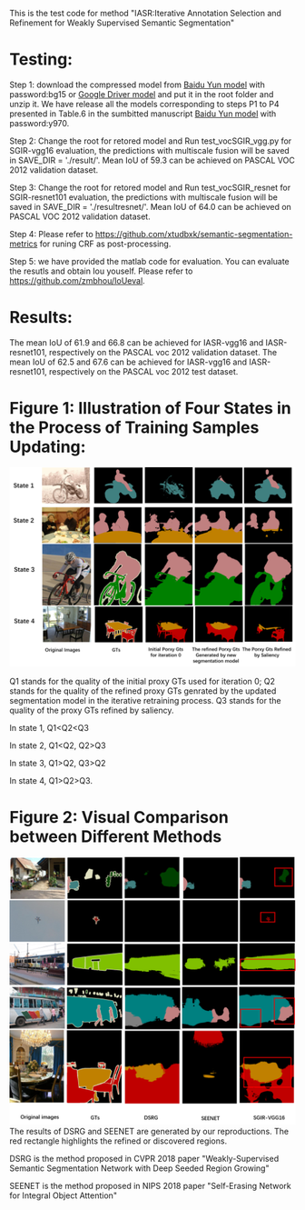 
This is the test code for method "IASR:Iterative Annotation Selection and Refinement for Weakly Supervised
Semantic Segmentation"

Testing:
====
Step 1: download the compressed model from [Baidu Yun model](https://pan.baidu.com/s/1DEyToD1iLLfCDa-cIQS4gQ) with password:bg15 or [Google Driver model](https://drive.google.com/file/d/1zAzeztLJIPLvVKt2sKgfoued6tXgFCwC/view?usp=sharing)
and put it in the root folder and unzip it. We have release all the models corresponding to steps P1 to P4 presented in Table.6 in the sumbitted manuscript [Baidu Yun model](https://pan.baidu.com/s/1KFZd-AWMf0-FsW6SLaDP4g) with password:y970.

Step 2: Change the root for retored model and Run test_vocSGIR_vgg.py for SGIR-vgg16 evaluation, the predictions with multiscale fusion will be saved in SAVE_DIR = './result/'. Mean IoU of 59.3 can be achieved on PASCAL VOC 2012 validation dataset.

Step 3: Change the root for retored model and Run test_vocSGIR_resnet for SGIR-resnet101 evaluation, the predictions with multiscale fusion will be saved in SAVE_DIR = './resultresnet/'. Mean IoU of 64.0 can be achieved on PASCAL VOC 2012 validation dataset.

Step 4:  Please refer to https://github.com/xtudbxk/semantic-segmentation-metrics for runing CRF as post-processing. 

Step 5: we have provided the matlab code for evaluation. You can evaluate the resutls and obtain Iou youself. Please refer to https://github.com/zmbhou/IoUeval.

Results: 
====
The mean IoU of 61.9 and 66.8 can be achieved for IASR-vgg16 and IASR-resnet101, respectively on the PASCAL voc 2012 validation dataset. The mean IoU of 62.5 and 67.6 can be achieved for IASR-vgg16 and IASR-resnet101, respectively on the PASCAL voc 2012 test dataset. 

Figure 1: Illustration of Four States in the Process of Training Samples Updating:
====
![image](https://github.com/zmbhou/SGIR/blob/master/picture/iterativeGTs.png)

Q1 stands for the quality of the initial proxy GTs used for iteration 0;
Q2 stands for the quality of the refined proxy GTs genrated by the updated segmentation model in the iterative retraining process.
Q3 stands for the quality of the proxy GTs refined by saliency.

In state 1, Q1<Q2<Q3

In state 2,  Q1<Q2, Q2>Q3

In state 3, Q1>Q2, Q3>Q2

In state 4, Q1>Q2>Q3.

Figure 2: Visual Comparison between Different Methods<br />
====
![image](https://github.com/zmbhou/SGIR/blob/master/picture/visialcomparison2.png)
The results of DSRG and SEENET are generated by our reproductions. The red rectangle highlights the refined or discovered regions.

DSRG is the method proposed in CVPR 2018 paper "Weakly-Supervised Semantic Segmentation Network with Deep Seeded Region Growing"

SEENET is the method proposed in NIPS 2018 paper "Self-Erasing Network for Integral Object Attention"


